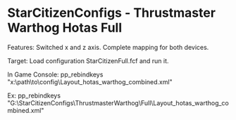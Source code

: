 StarCitizenConfigs - Thrustmaster Warthog Hotas Full
==================

Features:
Switched x and z axis.
Complete mapping for both devices.

Target: 
Load configuration StarCitizenFull.fcf and run it.

In Game Console: 
pp_rebindkeys "x:\path\to\config\Layout_hotas_warthog_combined.xml"

Ex:
pp_rebindkeys "G:\StarCitizenConfigs\ThrustmasterWarthog\Full\Layout_hotas_warthog_combined.xml"
